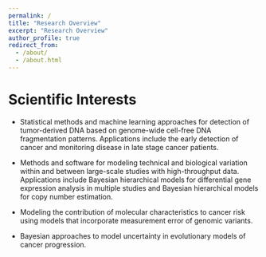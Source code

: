 ```yaml
---
permalink: /
title: "Research Overview"
excerpt: "Research Overview"
author_profile: true
redirect_from: 
  - /about/
  - /about.html
---
```


# Scientific Interests

- Statistical methods and machine learning approaches for detection of tumor-derived DNA based on genome-wide cell-free DNA fragmentation patterns.  Applications include the early detection of cancer and monitoring disease in late stage cancer patients.

- Methods and software for modeling technical and biological variation within and between large-scale studies with high-throughput data.  Applications include Bayesian hierarchical models for differential gene expression analysis in multiple studies and Bayesian hierarchical models for copy number estimation.

- Modeling the contribution of molecular characteristics to cancer risk using models that incorporate measurement error of genomic variants.

- Bayesian approaches to model uncertainty in evolutionary models of cancer progression.


